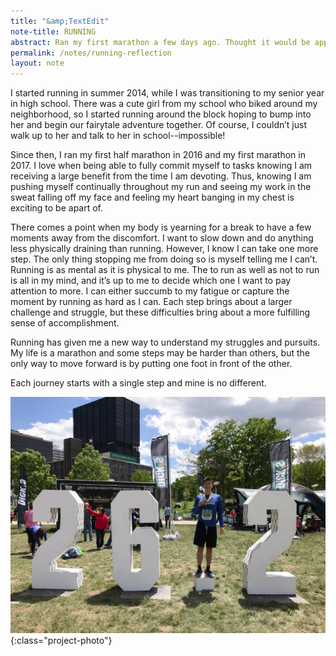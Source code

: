 ```yaml
---
title: "&amp;TextEdit"
note-title: RUNNING
abstract: Ran my first marathon a few days ago. Thought it would be appropriate to write about what running means to me.
permalink: /notes/running-reflection
layout: note
---
```


I started running in summer 2014, while I was transitioning to my senior year in high school. There was a cute girl from my school who biked around my neighborhood, so I started running around the block hoping to bump into her and begin our fairytale adventure together. Of course, I couldn’t just walk up to her and talk to her in school--impossible!

Since then, I ran my first half marathon in 2016 and my first marathon in 2017. I love when being able to fully commit myself to tasks knowing I am receiving a large benefit from the time I am devoting. Thus, knowing I am pushing myself continually throughout my run and seeing my work in the sweat falling off my face and feeling my heart banging in my chest is exciting to be apart of.

There comes a point when my body is yearning for a break to have a few moments away from the discomfort. I want to slow down and do anything less physically draining than running. However, I know I can take one more step. The only thing stopping me from doing so is myself telling me I can’t. Running is as mental as it is physical to me. The  to run as well as not to run is all in my mind, and it’s up to me to decide which one I want to pay attention to more. I can either succumb to my fatigue or capture the moment by running as hard as I can. Each step brings about a larger challenge and struggle, but these difficulties bring about a more fulfilling sense of accomplishment.

Running has given me a new way to understand my struggles and pursuits. My life is a marathon and some steps may be harder than others, but the only way to move forward is by putting one foot in front of the other.

Each journey starts with a single step and mine is no different.

![Me @ Pittsburgh Marathon 2017](/assets/img/notes/marathon.jpg){:class="project-photo"}